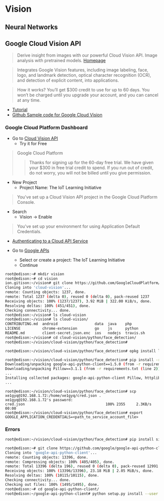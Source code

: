 # Vision

## Neural Networks

## Google Cloud Vision API

> Derive insight from images with our powerful Cloud Vision API. Image analysis with pretrained models. [Homepage](https://cloud.google.com/vision/)

> Integrates Google Vision features, including image labeling, face, logo, and landmark detection, optical character recognition (OCR), and detection of explicit content, into applications.

> How it works? You’ll get $300 credit to use for up to 60 days. You won’t be charged until you upgrade your account, and you can cancel at any time.

- [Tutorial](https://cloud.google.com/vision/docs/tutorials)
- [Github Sample code for Google Cloud Vision](https://github.com/GoogleCloudPlatform/cloud-vision/)


### Google Cloud Platform Dashboard

- Go to [Cloud Vision API](https://cloud.google.com/vision/)
  - Try it for Free

> Google Cloud Platform
> > Thanks for signing up for the 60-day free trial. We have given your $300 in free trial credit to spend. If you run out of credit, do not worry, you will not be billed until you give permission.

- New Project
  - Project Name: The IoT Learning Initiative

> You've set up a Cloud Vision API project in the Google Cloud Platform Console.

- Search
  - Vision -> Enable

> You've set up your environment for using Application Default Credentials.

- [Authenticating to a Cloud API Service](https://cloud.google.com/vision/docs/auth-template/cloud-api-auth#set_up_an_api_key)

- Go to [Google APIs](https://console.developers.google.com/projectselector/apis/credentials)
  - Select or create a project: The IoT Learning Initiative
  - Continue


```sh
root@edison:~# mkdir vision
root@edison:~# cd vision
ion.gitison:~/vision# git clone https://github.com/GoogleCloudPlatform/cloud-vision.git
Cloning into 'cloud-vision'...
remote: Counting objects: 1237, done.
remote: Total 1237 (delta 0), reused 0 (delta 0), pack-reused 1237
Receiving objects: 100% (1237/1237), 3.92 MiB | 322.00 KiB/s, done.
Resolving deltas: 100% (451/451), done.
Checking connectivity... done.
root@edison:~/vision# ls cloud-vision
root@edison:~/vision# ls cloud-vision/
CONTRIBUTING.md  android                 data  java    php
LICENSE          chrome-extension        go    js      python 
README.md        client-secret.json.enc  ios   nodejs  travis.sh
root@edison:~/vision# cd cloud-vision/python/face_detection/
root@edison:~/vision/cloud-vision/python/face_detection# 
```

```sh
root@edison:~/vision/cloud-vision/python/face_detection# opkg install libjpeg-dev
```

```sh
root@edison:~/vision/cloud-vision/python/face_detection# pip install -r requirements.txt --target /home/root
Downloading/unpacking google-api-python-client==1.5.0 (from -r requirements.txt (line 1))
Downloading/unpacking Pillow==3.1.1 (from -r requirements.txt (line 2))
...
Installing collected packages: google-api-python-client Pillow, httplib2, oauth2client, uritemplate, pyasn1, pyasn1-modules, rsa
...
```

```
root@edison:~/vision/cloud-vision/python/face_detection# scp xe1gyq@192.168.1.72:/home/xe1gyq/cred.json .
xe1gyq@192.168.1.72's password:
cred.json                                     100% 2355     2.3KB/s   00:00                       
root@edison:~/vision/cloud-vision/python/face_detection# export GOOGLE_APPLICATION_CREDENTIALS=<path_to_service_account_file>
```

### Errors

```sh
root@edison:~/vision/cloud-vision/python/face_detection# pip install six
```

```sh
root@edison:~# git clone https://github.com/google/google-api-python-client.git
Cloning into 'google-api-python-client'...
remote: Counting objects: 13396, done.
remote: Compressing objects: 100% (405/405), done.
remote: Total 13396 (delta 196), reused 0 (delta 0), pack-reused 12991
Receiving objects: 100% (13396/13396), 23.18 MiB | 2.05 MiB/s, done.
Resolving deltas: 100% (10115/10115), done.
Checking connectivity... done.
Checking out files: 100% (1495/1495), done.
root@edison:~# cd google-api-python-client/
root@edison:~/google-api-python-client# python setup.py install --user
```
